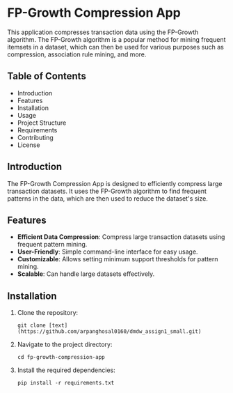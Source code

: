 FP-Growth Compression App
=========================

This application compresses transaction data using the FP-Growth algorithm. The FP-Growth algorithm is a popular method for mining frequent itemsets in a dataset, which can then be used for various purposes such as compression, association rule mining, and more.

Table of Contents
-----------------
- Introduction
- Features
- Installation
- Usage
- Project Structure
- Requirements
- Contributing
- License

Introduction
------------
The FP-Growth Compression App is designed to efficiently compress large transaction datasets. It uses the FP-Growth algorithm to find frequent patterns in the data, which are then used to reduce the dataset's size.

Features
--------
- **Efficient Data Compression**: Compress large transaction datasets using frequent pattern mining.
- **User-Friendly**: Simple command-line interface for easy usage.
- **Customizable**: Allows setting minimum support thresholds for pattern mining.
- **Scalable**: Can handle large datasets effectively.

Installation
------------
1. Clone the repository:
    ```
    git clone [text](https://github.com/arpanghosal0160/dmdw_assign1_small.git)
    ```
2. Navigate to the project directory:
    ```
    cd fp-growth-compression-app
    ```
3. Install the required dependencies:
    ```
    pip install -r requirements.txt
    ```
